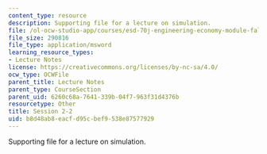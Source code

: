 ```yaml
---
content_type: resource
description: Supporting file for a lecture on simulation.
file: /ol-ocw-studio-app/courses/esd-70j-engineering-economy-module-fall-2009/b8d48ab8eacfd95cbef9538e87577929_ESD70session2_2.xls
file_size: 290816
file_type: application/msword
learning_resource_types:
- Lecture Notes
license: https://creativecommons.org/licenses/by-nc-sa/4.0/
ocw_type: OCWFile
parent_title: Lecture Notes
parent_type: CourseSection
parent_uid: 6260c68a-7641-339b-04f7-963f31d4376b
resourcetype: Other
title: Session 2-2
uid: b8d48ab8-eacf-d95c-bef9-538e87577929
---
```

Supporting file for a lecture on simulation.